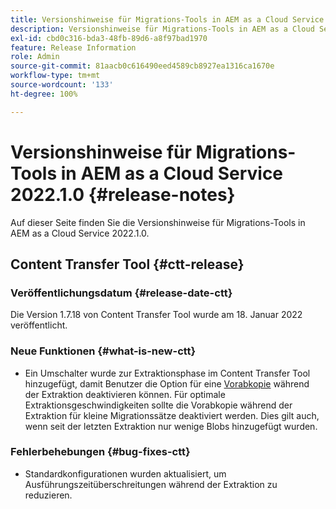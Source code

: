 ```yaml
---
title: Versionshinweise für Migrations-Tools in AEM as a Cloud Service 2022.1.0
description: Versionshinweise für Migrations-Tools in AEM as a Cloud Service 2022.1.0
exl-id: cbd0c316-bda3-48fb-89d6-a8f97bad1970
feature: Release Information
role: Admin
source-git-commit: 81aacb0c616490eed4589cb8927ea1316ca1670e
workflow-type: tm+mt
source-wordcount: '133'
ht-degree: 100%

---
```


# Versionshinweise für Migrations-Tools in AEM as a Cloud Service 2022.1.0 {#release-notes}

Auf dieser Seite finden Sie die Versionshinweise für Migrations-Tools in AEM as a Cloud Service 2022.1.0.

## Content Transfer Tool {#ctt-release}

### Veröffentlichungsdatum {#release-date-ctt}

Die Version 1.7.18 von Content Transfer Tool wurde am 18. Januar 2022 veröffentlicht.

### Neue Funktionen {#what-is-new-ctt}

* Ein Umschalter wurde zur Extraktionsphase im Content Transfer Tool hinzugefügt, damit Benutzer die Option für eine [Vorabkopie](https://experienceleague.adobe.com/docs/experience-manager-cloud-service/moving/cloud-migration/content-transfer-tool/handling-large-content-repositories.html?lang=de) während der Extraktion deaktivieren können. Für optimale Extraktionsgeschwindigkeiten sollte die Vorabkopie während der Extraktion für kleine Migrationssätze deaktiviert werden. Dies gilt auch, wenn seit der letzten Extraktion nur wenige Blobs hinzugefügt wurden.

### Fehlerbehebungen {#bug-fixes-ctt}

* Standardkonfigurationen wurden aktualisiert, um Ausführungszeitüberschreitungen während der Extraktion zu reduzieren.
